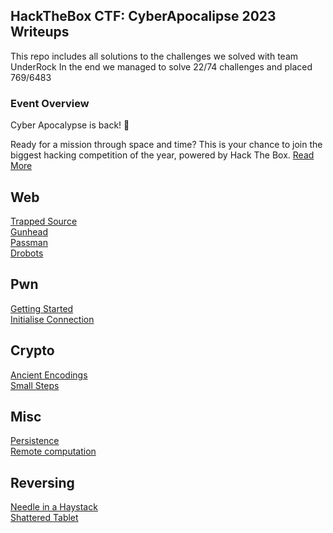 ## HackTheBox CTF: CyberApocalipse 2023 Writeups

This repo includes all solutions to the challenges we solved with team UnderRock
In the end we managed to solve 22/74 challenges and placed 769/6483

<h3>Event Overview</h3>
Cyber Apocalypse is back! 🚀

Ready for a mission through space and time? This is your chance to join the biggest hacking competition of the year, powered by Hack The Box.
[Read More](https://ctf.hackthebox.com/event/details/cyber-apocalypse-2023-the-cursed-mission-after-party-937)



## Web
[Trapped Source](Web/Trapped_Source.md)\
[Gunhead](Web/Gunhead.md)\
[Passman](Web/Passman.md)\
[Drobots](Web/Drobots.md)

## Pwn
[Getting Started](Pwn/Getting_Started.md)\
[Initialise Connection](Pwn/Initialise_Connection.md)

## Crypto
[Ancient Encodings](Crypto/Ancient_encodings.md)\
[Small Steps](Crypto/Small_Steps.md)

## Misc
[Persistence](Misc/Persistence.md)\
[Remote computation](Misc/Remote_computation.md)

## Reversing
[Needle in a Haystack](Reversing/Needle_ina_Haystack.md)\
[Shattered Tablet](Reversing/Shattered_Tablet.md)







